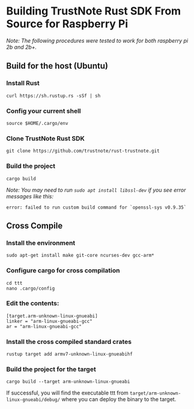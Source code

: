 # Building TrustNote Rust SDK From Source for Raspberry Pi

*Note: The following procedures were tested to work for both raspberry pi 2b and 2b+.*

## Build for the host (Ubuntu)

### Install Rust
```
curl https://sh.rustup.rs -sSf | sh
```

### Config your current shell
```
source $HOME/.cargo/env
```

### Clone TrustNote Rust SDK
```
git clone https://github.com/trustnote/rust-trustnote.git
```

### Build the project
```
cargo build
```

*Note: You may need to run ```sudo apt install libssl-dev``` if you see error messages like this:*
```
error: failed to run custom build command for `openssl-sys v0.9.35`
```

## Cross Compile

### Install the environment
```
sudo apt-get install make git-core ncurses-dev gcc-arm*
```

### Configure cargo for cross compilation
```
cd ttt
nano .cargo/config
```

### Edit the contents:
```
[target.arm-unknown-linux-gnueabi]
linker = "arm-linux-gnueabi-gcc"
ar = "arm-linux-gnueabi-gcc"
```

### Install the cross compiled standard crates
```
rustup target add armv7-unknown-linux-gnueabihf
```

### Build the project for the target
```
cargo build --target arm-unknown-linux-gnueabi
```

If successful, you will find the executable ttt from ```target/arm-unknown-linux-gnueabi/debug/``` where you can deploy the binary to the target.






